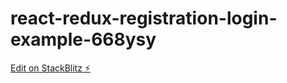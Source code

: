 # react-redux-registration-login-example-668ysy

[Edit on StackBlitz ⚡️](https://stackblitz.com/edit/react-redux-registration-login-example-668ysy)